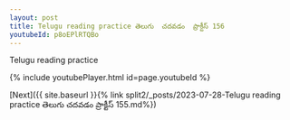 ```yaml
---
layout: post
title: Telugu reading practice తెలుగు  చదవడం  ప్రాక్టీస్ 156
youtubeId: p8oEPlRTQBo
---
```

 
 
Telugu reading practice
 
 
 
 
 


{% include youtubePlayer.html id=page.youtubeId %}
 
[Next]({{ site.baseurl }}{% link  split2/_posts/2023-07-28-Telugu reading practice తెలుగు  చదవడం  ప్రాక్టీస్ 155.md%})
 
